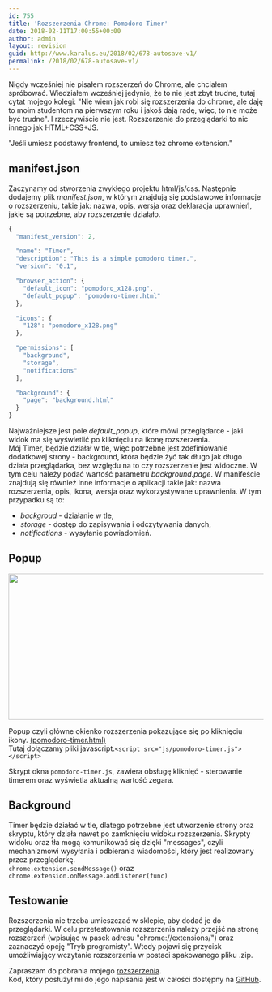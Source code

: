 ```yaml
---
id: 755
title: 'Rozszerzenia Chrome: Pomodoro Timer'
date: 2018-02-11T17:00:55+00:00
author: admin
layout: revision
guid: http://www.karalus.eu/2018/02/678-autosave-v1/
permalink: /2018/02/678-autosave-v1/
---
```

Nigdy wcześniej nie pisałem rozszerzeń do Chrome, ale chciałem spróbować. Wiedziałem wcześniej jedynie, że to nie jest zbyt trudne, tutaj cytat mojego kolegi: "Nie wiem jak robi się rozszerzenia do chrome, ale daję to moim studentom na pierwszym roku i jakoś dają radę, więc, to nie może być trudne". I rzeczywiście nie jest. Rozszerzenie do przeglądarki to nic innego jak HTML+CSS+JS. 

<span>"Jeśli umiesz podstawy frontend, to umiesz też chrome extension."</span>

## manifest.json

Zaczynamy od stworzenia zwykłego projektu html/js/css. Następnie dodajemy plik _manifest.json_, w którym znajdują się podstawowe informacje o rozszerzeniu, takie jak: nazwa, opis, wersja oraz deklaracja uprawnień, jakie są potrzebne, aby rozszerzenie działało. 

```javascript
{
  "manifest_version": 2,

  "name": "Timer",
  "description": "This is a simple pomodoro timer.",
  "version": "0.1",

  "browser_action": {
    "default_icon": "pomodoro_x128.png",
    "default_popup": "pomodoro-timer.html"
  },

  "icons": {
    "128": "pomodoro_x128.png"
  },

  "permissions": [
    "background",
    "storage",
    "notifications"
  ],

  "background": {
    "page": "background.html"
  }
}
```

Najważniejsze jest pole _default_popup_, które mówi przeglądarce - jaki widok ma się wyświetlić po kliknięciu na ikonę rozszerzenia.  
Mój Timer, będzie działał w tle, więc potrzebne jest zdefiniowanie dodatkowej strony - background, która będzie żyć tak długo jak długo działa przeglądarka, bez względu na to czy rozszerzenie jest widoczne. W tym celu należy podać wartość parametru _background.page_. W manifeście znajdują się również inne informacje o aplikacji takie jak: nazwa rozszerzenia, opis, ikona, wersja oraz wykorzystywane uprawnienia. W tym przypadku są to: 

  * _backgroud_ - działanie w tle, 
  * _storage_ - dostęp do zapisywania i odczytywania danych, 
  * _notifications_ - wysyłanie powiadomień. </p> 

## Popup

<img src="/blog/wp-content/uploads/2018/02/chrome_2018-01-10_01-25-39.png?resize=553%2C288" alt="" width="553" height="288" class="alignnone size-full wp-image-752" srcset="/blog/wp-content/uploads/2018/02/chrome_2018-01-10_01-25-39.png?w=553 553w, /blog/wp-content/uploads/2018/02/chrome_2018-01-10_01-25-39.png?resize=300%2C156 300w" sizes="(max-width: 553px) 100vw, 553px" data-recalc-dims="1" /> 

Popup czyli główne okienko rozszerzenia pokazujące się po kliknięciu ikony. <a target="_blank" href="https://github.com/AdrianRamzes/pomodoro-timer/blob/master/pomodoro-timer.html">(pomodoro-timer.html)</a>  
Tutaj dołączamy pliki javascript.`<script src="js/pomodoro-timer.js"></script>` 

Skrypt okna `pomodoro-timer.js`, zawiera obsługę kliknięć - sterowanie timerem oraz wyświetla aktualną wartość zegara. 

## Background

Timer będzie działać w tle, dlatego potrzebne jest utworzenie strony oraz skryptu, który działa nawet po zamknięciu widoku rozszerzenia. Skrypty widoku oraz tła mogą komunikować się dzięki "messages", czyli mechanizmowi wysyłania i odbierania wiadomości, który jest realizowany przez przeglądarkę.  
`chrome.extension.sendMessage()` oraz `chrome.extension.onMessage.addListener(func)` 

## Testowanie

Rozszerzenia nie trzeba umieszczać w sklepie, aby dodać je do przeglądarki. W celu przetestowania rozszerzenia należy przejść na stronę rozszerzeń (wpisując w pasek adresu "chrome://extensions/") oraz zaznaczyć opcję "Tryb programisty". Wtedy pojawi się przycisk umożliwiający wczytanie rozszerzenia w postaci spakowanego pliku .zip. 

Zapraszam do pobrania mojego <a target="_blank" href="https://chrome.google.com/webstore/detail/timer/pakimokpohbojafpbgknlohgoepnelki?utm_source=chrome-ntp-icon">rozszerzenia</a>.  
Kod, który posłużył mi do jego napisania jest w całości dostępny na <a target="_blank" href="https://github.com/AdrianRamzes/pomodoro-timer">GitHub</a>.